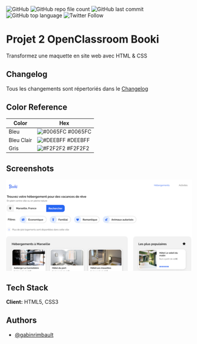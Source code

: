 ![GitHub](https://img.shields.io/github/license/GabinRimbault/Booki) ![GitHub repo file count](https://img.shields.io/github/directory-file-count/GabinRimbault/Booki)  ![GitHub last commit](https://img.shields.io/github/last-commit/GabinRimbault/Booki) ![GitHub top language](https://img.shields.io/github/languages/top/GabinRimbault/Booki) ![Twitter Follow](https://img.shields.io/twitter/follow/rimbault_gabin?label=Follow%20Me&style=social)

# Projet 2 OpenClassroom Booki

Transformez une maquette en site web avec HTML & CSS

## Changelog

Tous les changements sont répertoriés dans le [Changelog](https://github.com/GabinRimbault/Booki/blob/master/changelog.md)

## Color Reference

| Color      | Hex                                                                  |
|------------|----------------------------------------------------------------------|
| Bleu       | ![#0065FC](https://via.placeholder.com/15/0065FC/0065FC.png) #0065FC |
| Bleu Clair | ![#DEEBFF](https://via.placeholder.com/15/DEEBFF/DEEBFF.png) #DEEBFF |
| Gris       | ![#F2F2F2](https://via.placeholder.com/15/F2F2F2/F2F2F2.png) #F2F2F2 |

## Screenshots

![App Screenshot](https://github.com/GabinRimbault/Booki/blob/dev/images/Booki.png)

## Tech Stack

**Client:** HTML5, CSS3

## Authors

- [@gabinrimbault](https://github.com/GabinRimbault)

